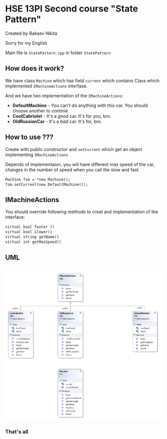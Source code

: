 HSE 13PI Second course "State Pattern"
===============================
Created by Bakaev Nikita

Sorry for my English

Main file is `StatePattern.cpp` in folder `StatePattern`

## How does it work?

We have class `Machine` which has field `current` which contains Class which implemented `IMachineActions` interfase.

And we have two implementation of the `IMachineActions`:

- **DefaultMachine** - You can't do anything with this car. You should choose another to continie
- **CoolCabriolet** - It's a *good* car. It's for you, bro.
- **OldRussianCar** - It's a *bad* car. It's for, bro.

## How to use ???
Create with public constructor and `setCurrent` which get an object implementing `IMachineActions`

Depends of implementaion, you will have different max speed of the car, changes in the number of speed when you call the slow and fast.
 

    Machine fsm = *new Machine();
    fsm.setCurrent(new DefaultMachine());

## IMachineActions
You should override following methods to creat and implementation of the interface:

	virtual bool faster ()
	virtual bool slower()
	virtual string getName()
	virtual int getMaxSpeed()

## UML
![UML](https://raw.githubusercontent.com/NBakaev/hse-second-course-state-pattern/master/uml-state%20pattern.png)


### That's all